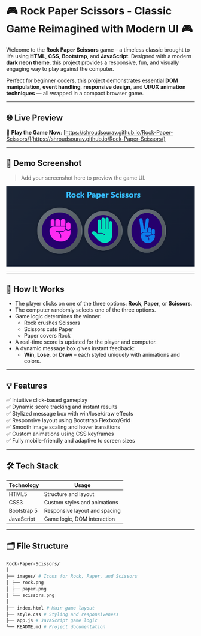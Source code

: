 # 🎮 Rock Paper Scissors - Classic Game Reimagined with Modern UI 🎮

Welcome to the **Rock Paper Scissors** game – a timeless classic brought to life using **HTML**, **CSS**, **Bootstrap**, and **JavaScript**. Designed with a modern **dark neon theme**, this project provides a responsive, fun, and visually engaging way to play against the computer.

Perfect for beginner coders, this project demonstrates essential **DOM manipulation**, **event handling**, **responsive design**, and **UI/UX animation techniques** — all wrapped in a compact browser game.

---

## 🌐 Live Preview

🔗 **Play the Game Now**: [https://shroudsourav.github.io/Rock-Paper-Scissors/](https://shroudsourav.github.io/Rock-Paper-Scissors/)

---

## 📸 Demo Screenshot

> Add your screenshot here to preview the game UI.

![Game Preview](./images/demo.png)

---

## 🧠 How It Works

- The player clicks on one of the three options: **Rock**, **Paper**, or **Scissors**.
- The computer randomly selects one of the three options.
- Game logic determines the winner:
  - Rock crushes Scissors  
  - Scissors cuts Paper  
  - Paper covers Rock
- A real-time score is updated for the player and computer.
- A dynamic message box gives instant feedback:
  - **Win**, **Lose**, or **Draw** – each styled uniquely with animations and colors.

---

## 💡 Features

✅ Intuitive click-based gameplay  
✅ Dynamic score tracking and instant results  
✅ Stylized message box with win/lose/draw effects  
✅ Responsive layout using Bootstrap Flexbox/Grid  
✅ Smooth image scaling and hover transitions  
✅ Custom animations using CSS keyframes  
✅ Fully mobile-friendly and adaptive to screen sizes

---

## 🛠️ Tech Stack

| Technology  | Usage                           |
|-------------|----------------------------------|
| HTML5       | Structure and layout             |
| CSS3        | Custom styles and animations     |
| Bootstrap 5 | Responsive layout and spacing    |
| JavaScript  | Game logic, DOM interaction      |

---

## 🗂️ File Structure

```bash
Rock-Paper-Scissors/
│
├── images/ # Icons for Rock, Paper, and Scissors
│ ├── rock.png
│ ├── paper.png
│ └── scissors.png
│
├── index.html # Main game layout
├── style.css # Styling and responsiveness
├── app.js # JavaScript game logic
└── README.md # Project documentation
```

